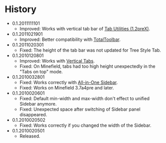 # History

 - 0.1.2011111101
   * Improved: Works with vertical tab bar of [Tab Utilities (1.2preX)](https://addons.mozilla.org/firefox/addon/tab-utilities/).
 - 0.1.2011021901
   * Improved: Better compatibility with [TotalToolbar](http://totaltoolbar.mozdev.org/).
 - 0.1.2011020301
   * Fixed: The height of the tab bar was not updated for Tree Style Tab.
 - 0.1.2010120801
   * Improved: Works with [Vertical Tabs](https://addons.mozilla.org/firefox/addon/108862/).
   * Fixed: On Minefield, tabs had too high height unexpectedly in the "Tabs on top" mode.
 - 0.1.2010032801
   * Fixed: Works correctly with [All-in-One Sidebar](https://addons.mozilla.org/firefox/addon/1027).
   * Fixed: Works on Minefield 3.7a4pre and later.
 - 0.1.2010020601
   * Fixed: Default min-width and max-width don't effect to unified Sidebar anymore.
   * Fixed: Unexpected space after switching of Sidebar panel disappeared.
 - 0.1.2010020502
   * Fixed: Works correctly if you changed the width of the Sidebar.
 - 0.1.2010020501
   * Released.
